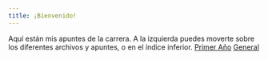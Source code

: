 ```yaml
---
title: ¡Bienvenido!
---
```


Aquí están mis apuntes de la carrera. A la izquierda puedes moverte sobre los diferentes archivos y apuntes, o en el índice inferior.
[Primer Año](primerAño)
[General](General)
